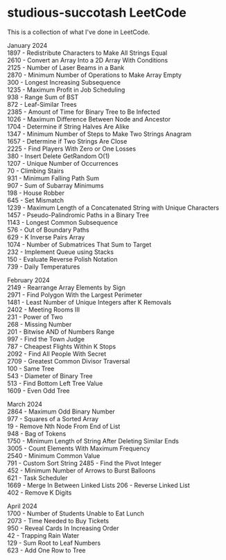 # studious-succotash LeetCode

This is a collection of what I've done in LeetCode.

January 2024  
1897 - Redistribute Characters to Make All Strings Equal  
2610 - Convert an Array Into a 2D Array With Conditions  
2125 - Number of Laser Beams in a Bank  
2870 - Minimum Number of Operations to Make Array Empty   
300 - Longest Increasing Subsequence  
1235 - Maximum Profit in Job Scheduling  
938 - Range Sum of BST  
872 - Leaf-Similar Trees  
2385 - Amount of Time for Binary Tree to Be Infected  
1026 - Maximum Difference Between Node and Ancestor  
1704 - Determine if String Halves Are Alike  
1347 - Minimum Number of Steps to Make Two Strings Anagram  
1657 - Determine if Two Strings Are Close  
2225 - Find Players With Zero or One Losses  
380 - Insert Delete GetRandom O(1)  
1207 - Unique Number of Occurrences  
70 - Climbing Stairs  
931 - Minimum Falling Path Sum  
907 - Sum of Subarray Minimums  
198 - House Robber  
645 - Set Mismatch  
1239 - Maximum Length of a Concatenated String with Unique Characters  
1457 - Pseudo-Palindromic Paths in a Binary Tree  
1143 - Longest Common Subsequence  
576 - Out of Boundary Paths  
629 - K Inverse Pairs Array  
1074 - Number of Submatrices That Sum to Target  
232 - Implement Queue using Stacks  
150 - Evaluate Reverse Polish Notation  
739 - Daily Temperatures

February 2024  
2149 - Rearrange Array Elements by Sign  
2971 - Find Polygon With the Largest Perimeter  
1481 - Least Number of Unique Integers after K Removals  
2402 - Meeting Rooms III  
231 - Power of Two  
268 - Missing Number  
201 - Bitwise AND of Numbers Range  
997 - Find the Town Judge  
787 - Cheapest Flights Within K Stops  
2092 - Find All People With Secret  
2709 - Greatest Common Divisor Traversal  
100 - Same Tree  
543 - Diameter of Binary Tree  
513 - Find Bottom Left Tree Value  
1609 - Even Odd Tree    

March 2024  
2864 - Maximum Odd Binary Number  
977 - Squares of a Sorted Array  
19 - Remove Nth Node From End of List  
948 - Bag of Tokens  
1750 - Minimum Length of String After Deleting Similar Ends  
3005 - Count Elements With Maximum Frequency  
2540 - Minimum Common Value  
791 - Custom Sort String
2485 - Find the Pivot Integer  
452 - Minimum Number of Arrows to Burst Balloons  
621 - Task Scheduler  
1669 - Merge In Between Linked Lists
206 - Reverse Linked List  
402 - Remove K Digits  
  
April 2024  
1700 - Number of Students Unable to Eat Lunch  
2073 - Time Needed to Buy Tickets  
950 - Reveal Cards In Increasing Order  
42 - Trapping Rain Water  
129 - Sum Root to Leaf Numbers  
623 - Add One Row to Tree
